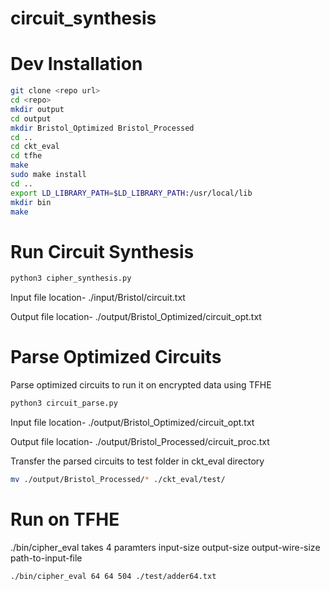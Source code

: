 # circuit_synthesis

# Dev Installation

```bash
git clone <repo url>
cd <repo>
mkdir output
cd output
mkdir Bristol_Optimized Bristol_Processed
cd ..
cd ckt_eval
cd tfhe
make
sudo make install
cd ..
export LD_LIBRARY_PATH=$LD_LIBRARY_PATH:/usr/local/lib
mkdir bin
make
```

# Run Circuit Synthesis

```bash
python3 cipher_synthesis.py
```
Input file location- ./input/Bristol/circuit.txt  

Output file location- ./output/Bristol_Optimized/circuit_opt.txt

# Parse Optimized Circuits
Parse optimized circuits to run it on encrypted data using TFHE

```bash
python3 circuit_parse.py
```
Input file location- ./output/Bristol_Optimized/circuit_opt.txt  

Output file location- ./output/Bristol_Processed/circuit_proc.txt

Transfer the parsed circuits to test folder in ckt_eval directory 

```bash
mv ./output/Bristol_Processed/* ./ckt_eval/test/
```
# Run on TFHE

./bin/cipher_eval takes 4 paramters input-size output-size output-wire-size path-to-input-file

```bash
./bin/cipher_eval 64 64 504 ./test/adder64.txt
```
